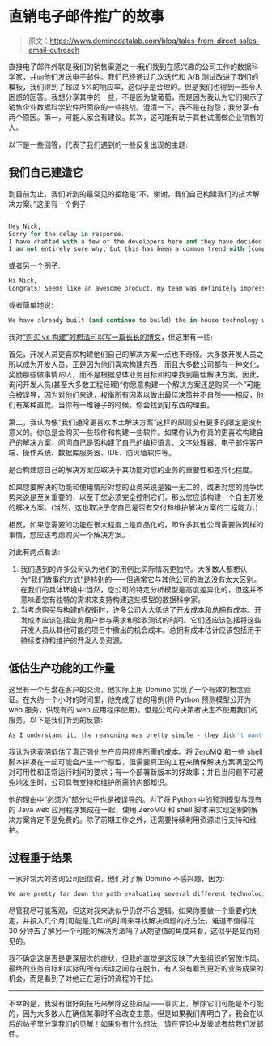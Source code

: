 # 直销电子邮件推广的故事

> 原文：<https://www.dominodatalab.com/blog/tales-from-direct-sales-email-outreach>

直接电子邮件外联是我们的销售渠道之一:我们找到在感兴趣的公司工作的数据科学家，并向他们发送电子邮件。我们已经通过几次迭代和 A/B 测试改进了我们的模板，我们得到了超过 5%的响应率，这似乎是合理的。但是我们也得到一些令人困惑的回答。我想分享其中的一些，不是因为酸葡萄，而是因为我认为它们揭示了销售企业数据科学软件所面临的一些挑战。澄清一下，我不是在抱怨；我分享-有两个原因。第一，可能人家会有建议。其次，这可能有助于其他试图做企业销售的人。

以下是一些回答，代表了我们遇到的一些反复出现的主题:

## 我们自己建造它

到目前为止，我们听到的最常见的拒绝是“不，谢谢，我们自己构建我们的技术解决方案。”这里有一个例子:

```py

Hey Nick,
Sorry for the delay in response. 
I have chatted with a few of the developers here and they have decided to tailor build our platform in house. 
I am not entirely sure why, but this has been a common trend with [company]. Thank you for your time though.
```

或者另一个例子:

```py
Hi Nick,
Congrats! Seems like an awesome product, my team was definitely impressed. I don't think it's a fit for us as we prefer to homegrow and err on the side of needing control but would love to let you know if that changes.
```

或者简单地说:

```py
We have already built (and continue to build) the in-house technology we need.
```

我对[“购买 vs 构建”的想法可以写一篇长长的博文](/blog/reflections-on-buy-vs-build)，但这里有一些:

首先，开发人员更喜欢构建他们自己的解决方案一点也不奇怪。大多数开发人员之所以成为开发人员，正是因为他们喜欢构建东西，而且大多数公司都有一种文化，奖励那些做事情*的人*，而不是根据总体业务目标和约束找到最佳解决方案。因此，询问开发人员(甚至大多数工程经理)“你愿意构建一个解决方案还是购买一个”可能会被误导，因为对他们来说，权衡所有因素以做出最佳决策并不自然——相反，他们有某种直觉。当你有一堆锤子的时候，你会找到钉东西的理由。

第二，我认为像“我们通常更喜欢本土解决方案”这样的原则没有更多的限定是没有意义的。你总是会购买一些软件和构建一些软件。如果你认为你真的更喜欢构建自己的解决方案，问问自己是否构建了自己的编程语言、文字处理器、电子邮件客户端、操作系统、数据库服务器、IDE、防火墙软件等。

是否构建您自己的解决方案应取决于其功能对您的业务的重要性和差异化程度。

如果您要解决的功能和使用情形对您的业务来说是独一无二的，或者对您的竞争优势来说是至关重要的，以至于您必须完全控制它们，那么您应该构建一个自主开发的解决方案。(当然，这也取决于您自己是否有交付和维护解决方案的工程能力。)

相反，如果您需要的功能在很大程度上是商品化的，即许多其他公司需要做同样的事情，您应该考虑购买一个解决方案。

对此有两点看法:

1.  我们遇到的许多公司认为他们的用例比实际情况更独特。大多数人都想认为“我们做事的方式”是特别的——但通常它与其他公司的做法没有太大区别。在我们的具体环境中:当然，您公司的特定分析模型是高度差异化的，但这并不意味着您有独特的需求来支持构建这些模型的数据科学家。
2.  当考虑购买与构建的权衡时，许多公司大大低估了开发成本和总拥有成本。开发成本应该包括业务用户参与需求和验收测试的时间。它们还应该包括将这些开发人员从其他可能的项目中撤出的机会成本。总拥有成本估计应该包括用于持续支持和维护的开发人员资源。

## 低估生产功能的工作量

这里有一个与潜在客户的交流，他实际上用 Domino 实现了一个有效的概念验证。在大约一个小时的时间里，他完成了他的用例(将 Python 预测模型公开为 web 服务，供现有的 web 应用程序使用)。但是公司的决策者决定不使用我们的服务。以下是我们听到的反馈:

```py
As I understand it, the reasoning was pretty simple - they didn't want to be dependent on an external service that they would have to pay for when the exact functionality that they need is achievable using ZeroMQ and some shell scripts.
```

我认为这表明低估了真正强化生产应用程序所需的成本。将 ZeroMQ 和一些 shell 脚本拼凑在一起可能会产生一个原型，但需要真正的工程来确保解决方案满足公司对可用性和正常运行时间的要求；有一个部署新版本的好故事；并且当问题不可避免地发生时，公司具有支持和维护所需的内部知识。

他的理由中“必须为”部分似乎也是被误导的。为了将 Python 中的预测模型与现有的 Java web 应用程序集成在一起，使用 ZeroMQ 和 shell 脚本来实现定制的解决方案肯定不是免费的。除了前期工作之外，还需要持续利用资源进行支持和维护。

## 过程重于结果

一家非常大的咨询公司回信说，他们对了解 Domino 不感兴趣，因为:

```py
We are pretty far down the path evaluating several different technologies in this space and don’t want to incur the cost of spinning up another.
```

尽管我尽可能客观，但这对我来说似乎仍然不合逻辑。如果你要做一个重要的决定，并投入几个月(可能是几年)的时间来寻找解决问题的好方法，难道不值得花 30 分钟去了解另一个可能的解决方法吗？从期望值的角度来看，这似乎是显而易见的。

我不确定这是否是更深层次的症状，但我的直觉是这反映了大型组织的官僚作风。最终的业务目标和实际的所有活动之间存在脱节。有人没有看到更好的业务成果的机会，而是看到了对他正在运行的流程的干扰。

* * *

不幸的是，我没有很好的技巧来解除这些反应——事实上，解除它们可能是不可能的，因为大多数人在确信某事时不会改变主意。但是如果我们弄明白了，我会在以后的帖子里分享我们的见解！如果你有什么想法，请在评论中发表或者给我们发邮件。